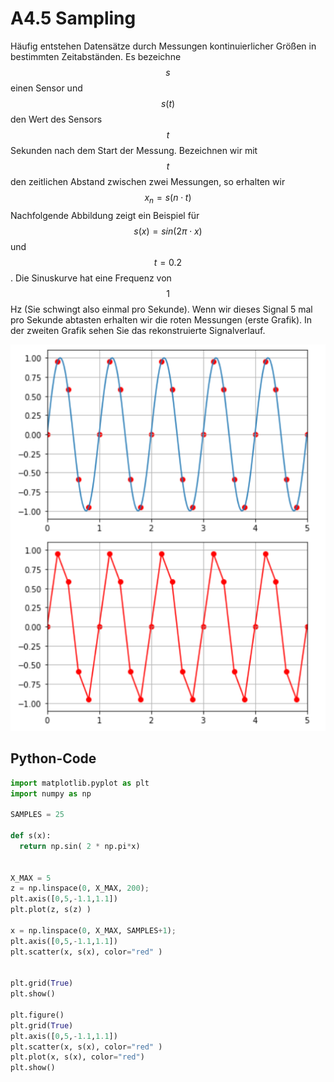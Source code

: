 # A4.5 Sampling

Häufig entstehen Datensätze durch Messungen kontinuierlicher Größen in bestimmten Zeitabständen. Es bezeichne $$s$$ einen Sensor und $$s(t)$$ den Wert des Sensors $$t$$ Sekunden nach dem Start der Messung. Bezeichnen wir mit $$t$$  den zeitlichen Abstand zwischen zwei Messungen, so erhalten wir
$$
x_n = s(n \cdot t)
$$
Nachfolgende Abbildung zeigt ein Beispiel für $$s(x) = sin(2\pi \cdot x)$$ und $$t = 0.2$$. Die Sinuskurve hat eine Frequenz von $$1$$ Hz (Sie schwingt also einmal pro Sekunde). Wenn wir dieses Signal 5 mal pro Sekunde abtasten erhalten wir die roten Messungen (erste Grafik). In der zweiten Grafik sehen Sie das rekonstruierte Signalverlauf.

![image-20211111193836348](a4.5-sampling.assets/image-20211111193836348.png)

## Python-Code

```Python
import matplotlib.pyplot as plt
import numpy as np

SAMPLES = 25

def s(x):
  return np.sin( 2 * np.pi*x)


X_MAX = 5
z = np.linspace(0, X_MAX, 200);
plt.axis([0,5,-1.1,1.1])
plt.plot(z, s(z) )

x = np.linspace(0, X_MAX, SAMPLES+1);
plt.axis([0,5,-1.1,1.1])
plt.scatter(x, s(x), color="red" )


plt.grid(True)
plt.show()

plt.figure()
plt.grid(True)
plt.axis([0,5,-1.1,1.1])
plt.scatter(x, s(x), color="red" )
plt.plot(x, s(x), color="red")
plt.show()
```

